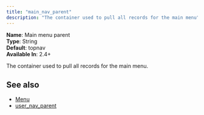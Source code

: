 ```yaml
---
title: "main_nav_parent"
description: "The container used to pull all records for the main menu"
---
```


**Name**: Main menu parent  
**Type**: String  
**Default**: topnav  
**Available In**: 2.4+

The container used to pull all records for the main menu.

## See also

-   [Menu](extending-modx/menus)
-   [user_nav_parent](building-sites/settings/user_nav_parent)
